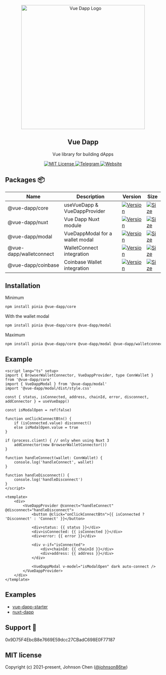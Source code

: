 <p align="center">
	<a href="https://vue-dapp.vercel.app/">
		<img src="https://github.com/vu3th/vue-dapp/blob/main/app/assets/logo.png" alt="Vue Dapp Logo" style="max-width:100%;" width="400">
	</a>
</p>

<h2 align="center">
	Vue Dapp
</h2>

<p align="center">
	Vue library for building dApps
</p>

<p align="center">
	<!-- license -->
	<a href="https://github.com/vu3th/vue-dapp/blob/main/LICENSE">
		<img src="https://img.shields.io/badge/license-MIT-blue.svg" alt="MIT License"/>
	</a>
	<!-- telegram -->
	<a href="https://t.me/+pLwZxOdgdBg3ZTRl">
		<img src="https://img.shields.io/badge/vue--dapp-blue?style=flat&logo=telegram&label=Telegram" alt="Telegram" />
	</a>
	<!-- website -->
	<a href="https://vue-dapp.vercel.app/">
		<img src="https://img.shields.io/website?up_color=blue&up_message=vue-dapp&url=https://vue-dapp.vercel.app/" alt="Website" />
	</a>
</p>



 
## Packages 📦


| Name                    | Description                     | Version                                                                                                                                        | Size                                                                                                                                                             |
| ----------------------- | ------------------------------- | ---------------------------------------------------------------------------------------------------------------------------------------------- | ---------------------------------------------------------------------------------------------------------------------------------------------------------------- |
| @vue-dapp/core          | useVueDapp & VueDappProvider    | <a href="https://www.npmjs.com/package/@vue-dapp/core"><img src="https://badgen.net/npm/v/@vue-dapp/core" alt="Version"></a>                   | <a href="https://bundlephobia.com/package/@vue-dapp/core"><img src="https://img.shields.io/bundlephobia/minzip/@vue-dapp/core" alt="Size"></a>                   |
| @vue-dapp/nuxt          | Vue Dapp Nuxt module            | <a href="https://www.npmjs.com/package/@vue-dapp/nuxt"><img src="https://badgen.net/npm/v/@vue-dapp/nuxt" alt="Version"></a>                   | <a href="https://bundlephobia.com/package/@vue-dapp/nuxt"><img src="https://img.shields.io/bundlephobia/minzip/@vue-dapp/nuxt" alt="Size"></a>                   |
| @vue-dapp/modal         | VueDappModal for a wallet modal | <a href="https://www.npmjs.com/package/@vue-dapp/modal"><img src="https://badgen.net/npm/v/@vue-dapp/modal" alt="Version"></a>                 | <a href="https://bundlephobia.com/package/@vue-dapp/modal"><img src="https://img.shields.io/bundlephobia/minzip/@vue-dapp/modal" alt="Size"></a>                 |
| @vue-dapp/walletconnect | WalletConnect integration       | <a href="https://www.npmjs.com/package/@vue-dapp/walletconnect"><img src="https://badgen.net/npm/v/@vue-dapp/walletconnect" alt="Version"></a> | <a href="https://bundlephobia.com/package/@vue-dapp/walletconnect"><img src="https://img.shields.io/bundlephobia/minzip/@vue-dapp/walletconnect" alt="Size"></a> |
| @vue-dapp/coinbase      | Coinbase Wallet integration     | <a href="https://www.npmjs.com/package/@vue-dapp/coinbase"><img src="https://badgen.net/npm/v/@vue-dapp/coinbase" alt="Version"></a>           | <a href="https://bundlephobia.com/package/@vue-dapp/coinbase"><img src="https://img.shields.io/bundlephobia/minzip/@vue-dapp/coinbase" alt="Size"></a>           |


## Installation

Minimum
```bash
npm install pinia @vue-dapp/core
```

With the wallet modal
```bash
npm install pinia @vue-dapp/core @vue-dapp/modal
```

Maximum
```bash
npm install pinia @vue-dapp/core @vue-dapp/modal @vue-dapp/walletconnect @vue-dapp/coinbase
```

## Example

```vue
<script lang="ts" setup>
import { BrowserWalletConnector, VueDappProvider, type ConnWallet } from '@vue-dapp/core'
import { VueDappModal } from '@vue-dapp/modal'
import '@vue-dapp/modal/dist/style.css'

const { status, isConnected, address, chainId, error, disconnect, addConnector } = useVueDapp()

const isModalOpen = ref(false)

function onClickConnectBtn() {
	if (isConnected.value) disconnect()
	else isModalOpen.value = true
}

if (process.client) { // only when using Nuxt 3
	addConnector(new BrowserWalletConnector())
}

function handleConnect(wallet: ConnWallet) {
	console.log('handleConnect', wallet)
}

function handleDisconnect() {
	console.log('handleDisconnect')
}
</script>

<template>
	<div>
		<VueDappProvider @connect="handleConnect" @disconnect="handleDisconnect">
			<button @click="onClickConnectBtn">{{ isConnected ? 'Disconnect' : 'Connect' }}</button>

			<div>status: {{ status }}</div>
			<div>isConnected: {{ isConnected }}</div>
			<div>error: {{ error }}</div>

			<div v-if="isConnected">
				<div>chainId: {{ chainId }}</div>
				<div>address: {{ address }}</div>
			</div>

			<VueDappModal v-model="isModalOpen" dark auto-connect />
		</VueDappProvider>
	</div>
</template>

```

## Examples

- [vue-dapp-starter](https://github.com/vu3th/vue-dapp-starter) 
- [nuxt-dapp](https://github.com/vu3th/nuxt-dapp)


## Support 🙏

0x9D75F4EbcB8e7669E59dcc27CBadC698E0F77187

## MIT license

Copyright (c) 2021-present, Johnson Chen ([@johnson86tw](https://twitter.com/johnson86tw))
